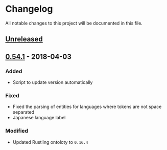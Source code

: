 # Changelog
All notable changes to this project will be documented in this file.

## [Unreleased]

## [0.54.1] - 2018-04-03

### Added
- Script to update version automatically

### Fixed
- Fixed the parsing of entities for languages where tokens are not space separated
- Japanese language label

### Modified
- Updated Rustling ontoloty to `0.16.4`


[Unreleased]: https://github.com/snipsco/snips-nlu-ontology/compare/0.54.1...HEAD
[0.54.1]: https://github.com/snipsco/snips-nlu-ontology/compare/0.54.0...0.54.1